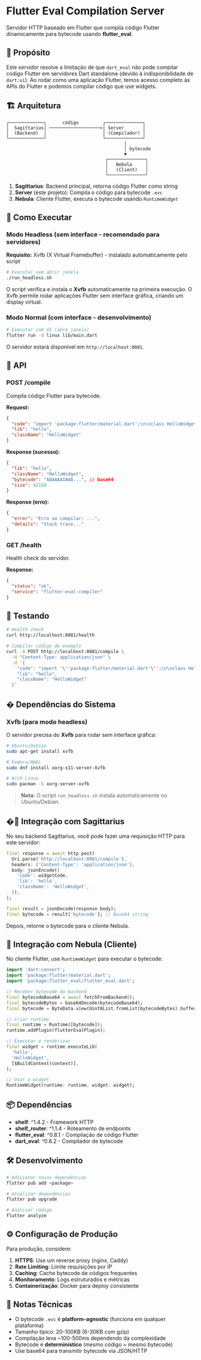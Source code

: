 # Flutter Eval Compilation Server

Servidor HTTP baseado em Flutter que compila código Flutter dinamicamente para bytecode usando **flutter_eval**.

## 🎯 Propósito

Este servidor resolve a limitação de que `dart_eval` não pode compilar código Flutter em servidores Dart standalone (devido à indisponibilidade de `dart:ui`). Ao rodar como uma aplicação Flutter, temos acesso completo às APIs do Flutter e podemos compilar código que use widgets.

## 🏗️ Arquitetura

```
┌─────────────┐      código         ┌──────────────┐
│  Sagittarius│ ───────────────────>│ Server       │
│  (Backend)  │                     │ (Compilador) │
└─────────────┘                     └──────────────┘
                                            │
                                            │ bytecode
                                            ▼
                                     ┌──────────────┐
                                     │   Nebula     │
                                     │   (Client)   │
                                     └──────────────┘
```

1. **Sagittarius**: Backend principal, retorna código Flutter como string
2. **Server** (este projeto): Compila o código para bytecode `.evc`
3. **Nebula**: Cliente Flutter, executa o bytecode usando `RuntimeWidget`

## 🚀 Como Executar

### Modo Headless (sem interface - recomendado para servidores)

**Requisito:** Xvfb (X Virtual Framebuffer) - instalado automaticamente pelo script

```bash
# Executar sem abrir janela
./run_headless.sh
```

O script verifica e instala o **Xvfb** automaticamente na primeira execução. O Xvfb permite rodar aplicações Flutter sem interface gráfica, criando um display virtual.

### Modo Normal (com interface - desenvolvimento)

```bash
# Executar com UI (abre janela)
flutter run -d linux lib/main.dart
```

O servidor estará disponível em `http://localhost:8081`.

## 📡 API

### POST /compile

Compila código Flutter para bytecode.

**Request:**
```json
{
  "code": "import 'package:flutter/material.dart';\n\nclass HelloWidget ...",
  "lib": "hello",
  "className": "HelloWidget"
}
```

**Response (sucesso):**
```json
{
  "lib": "hello",
  "className": "HelloWidget",
  "bytecode": "AQAAAAIAAA...", // base64
  "size": 42150
}
```

**Response (erro):**
```json
{
  "error": "Erro ao compilar: ...",
  "details": "Stack trace..."
}
```

### GET /health

Health check do servidor.

**Response:**
```json
{
  "status": "ok",
  "service": "flutter-eval-compiler"
}
```

## 🧪 Testando

```bash
# Health check
curl http://localhost:8081/health

# Compilar código de exemplo
curl -X POST http://localhost:8081/compile \
  -H "Content-Type: application/json" \
  -d '{
    "code": "import '\''package:flutter/material.dart'\'';\n\nclass HelloWidget extends StatelessWidget {\n  const HelloWidget({Key? key}) : super(key: key);\n\n  @override\n  Widget build(BuildContext context) {\n    return const Text('\''Hello from bytecode!'\'');\n  }\n}",
    "lib": "hello",
    "className": "HelloWidget"
  }'
```

## � Dependências do Sistema

### Xvfb (para modo headless)

O servidor precisa do **Xvfb** para rodar sem interface gráfica:

```bash
# Ubuntu/Debian
sudo apt-get install xvfb

# Fedora/RHEL
sudo dnf install xorg-x11-server-Xvfb

# Arch Linux
sudo pacman -S xorg-server-xvfb
```

> **Nota:** O script `run_headless.sh` instala automaticamente no Ubuntu/Debian.

## �🔌 Integração com Sagittarius

No seu backend Sagittarius, você pode fazer uma requisição HTTP para este servidor:

```dart
final response = await http.post(
  Uri.parse('http://localhost:8081/compile'),
  headers: {'Content-Type': 'application/json'},
  body: jsonEncode({
    'code': widgetCode,
    'lib': 'hello',
    'className': 'HelloWidget',
  }),
);

final result = jsonDecode(response.body);
final bytecode = result['bytecode']; // Base64 string
```

Depois, retorne o bytecode para o cliente Nebula.

## 🔌 Integração com Nebula (Cliente)

No cliente Flutter, use `RuntimeWidget` para executar o bytecode:

```dart
import 'dart:convert';
import 'package:flutter/material.dart';
import 'package:flutter_eval/flutter_eval.dart';

// Receber bytecode do backend
final bytecodeBase64 = await fetchFromBackend();
final bytecodeBytes = base64Decode(bytecodeBase64);
final bytecode = ByteData.view(Uint8List.fromList(bytecodeBytes).buffer);

// Criar runtime
final runtime = Runtime([bytecode]);
runtime.addPlugin(flutterEvalPlugin);

// Executar e renderizar
final widget = runtime.executeLib(
  'hello',
  'HelloWidget',
  [$BuildContext(context)],
);

// Usar o widget
RuntimeWidget(runtime: runtime, widget: widget);
```

## 📦 Dependências

- **shelf**: ^1.4.2 - Framework HTTP
- **shelf_router**: ^1.1.4 - Roteamento de endpoints
- **flutter_eval**: ^0.8.1 - Compilação de código Flutter
- **dart_eval**: ^0.8.2 - Compilador de bytecode

## 🛠️ Desenvolvimento

```bash
# Adicionar novas dependências
flutter pub add <package>

# Atualizar dependências
flutter pub upgrade

# Analisar código
flutter analyze
```

## ⚙️ Configuração de Produção

Para produção, considere:

1. **HTTPS**: Use um reverse proxy (nginx, Caddy)
2. **Rate Limiting**: Limite requisições por IP
3. **Caching**: Cache bytecode de códigos frequentes
4. **Monitoramento**: Logs estruturados e métricas
5. **Containerização**: Docker para deploy consistente

## 📝 Notas Técnicas

- O bytecode `.evc` é **platform-agnostic** (funciona em qualquer plataforma)
- Tamanho típico: 20-100KB (6-30KB com gzip)
- Compilação leva ~100-500ms dependendo da complexidade
- Bytecode é **determinístico** (mesmo código = mesmo bytecode)
- Use base64 para transmitir bytecode via JSON/HTTP

